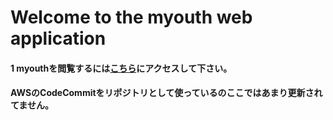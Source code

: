 # Welcome to the myouth web application

#### 1 myouthを閲覧するには[こちら](https://myouth.jp)にアクセスして下さい。

#### AWSのCodeCommitをリポジトリとして使っているのここではあまり更新されてません。
